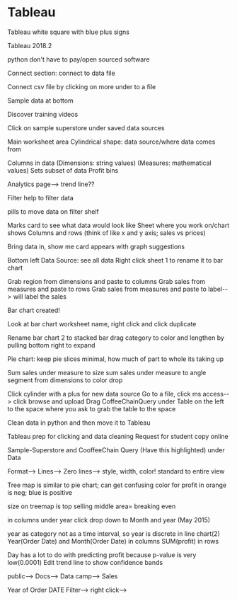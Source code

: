 # Tableau

Tableau white square with blue plus signs

Tableau 2018.2

python don't have to pay/open sourced software

Connect section: connect to data file

Connect csv file by clicking on more under to a file

Sample data at bottom

Discover training videos

Click on sample superstore under saved data sources


Main worksheet area
Cylindrical shape: data source/where data comes from 

Columns in data
(Dimensions: string values)
(Measures: mathematical values)
Sets subset of data
Profit bins

Analytics page--> trend line??

Filter help to filter data

pills to move data on filter shelf

Marks card to see what data would look like
Sheet where you work on/chart shows
Columns and rows (think of like x and y axis; sales vs prices)

Bring data in, show me card appears with graph suggestions

Bottom left Data Source: see all data
Right click sheet 1 to rename it to bar chart

Grab region from dimensions and paste to columns
Grab sales from measures and paste to rows
Grab sales from measures and paste to label--> will label the sales

Bar chart created!

Look at bar chart worksheet name, right click and click duplicate

Rename bar chart 2 to stacked bar
drag category to color and lengthen by pulling bottom right to expand

Pie chart: keep pie slices minimal, how much of part to whole its taking up

Sum sales under measure to size
sum sales under measure to angle
segment from dimensions to color drop

Click cylinder with a plus for new data source 
Go to a file, click ms access--> click browse and upload
Drag CoffeeChainQuery under Table on the left to the space where you ask to grab the table to the space

Clean data in python and then move it to Tableau

Tableau prep for clicking and data cleaning
Request for student copy online

Sample-Superstore and CooffeeChain Query (Have this highlighted) under Data

Format--> Lines--> Zero lines--> style, width, color!
standard to entire view

Tree map is similar to pie chart; can get confusing
color for profit in orange is neg; blue is positive

size on treemap is top selling 
middle area= breaking even

in columns 
under year click drop down to Month and year (May 2015)

year as category not as a time interval, so year is discrete in line chart(2)
Year(Order Date) and Month(Order Date) in columns
SUM(profit) in rows

Day has a lot to do with predicting profit because p-value is very low(0.0001) 
Edit trend line to show confidence bands

public--> Docs--> Data camp--> Sales

Year of Order DATE Filter--> right click-->
